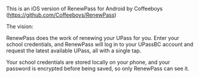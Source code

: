 
This is an iOS version of RenewPass for Android by Coffeeboys (https://github.com/Coffeeboys/RenewPass)

The vision:

RenewPass does the work of renewing your UPass for you. Enter your school credentials, and RenewPass will log in to your UPassBC account and request the latest available UPass, all with a single tap.

Your school credentials are stored locally on your phone, and your password is encrypted before being saved, so only RenewPass can see it.
